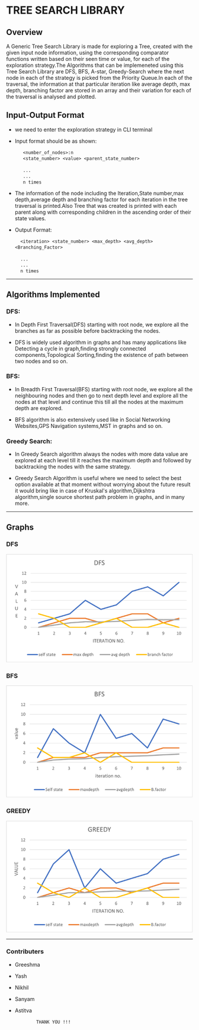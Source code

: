 # TREE SEARCH LIBRARY

## Overview

A Generic Tree Search Library is made for exploring a Tree, created with the given input node information, using the corresponding comparator functions written based on their seen time or value, for each of the exploration strategy.The Algorithms that can be implemeneted using this Tree Search Library are DFS, BFS, A-star, Greedy-Search where the next node in each of the strategy is picked from the Priority Queue.In each of the traversal, the information at that particular iteration like average depth, max depth, branching factor are stored in an array and their variation for each of the traversal is analysed and plotted.


## Input-Output Format
 
* we need to enter the exploration strategy in CLI terminal 

* Input format should be as shown:

         <number_of_nodes>:n
         <state_number> <value> <parent_state_number>
         
         ...
         ...
         n times

* The information of the node including the Iteration,State number,max depth,average depth and branching factor for each iteration in the tree traversal is printed.Also Tree that was created is printed with each parent along with corresponding children in the ascending order of their state values.
* Output Format:
     
        <iteration> <state_number> <max_depth> <avg_depth> <Branching_Factor>

        ...
        ...
        n times

- - - - 

## Algorithms Implemented

### DFS:

* In Depth First Traversal(DFS) starting with root node, we explore all the branches as far as possible before backtracking the nodes.

* DFS is widely used algorithm in graphs and has many applications like Detecting a cycle in graph,finding strongly connected components,Topological Sorting,finding the existence of path between two nodes and so on.

 
### BFS:

* In Breadth First Traversal(BFS) starting with root node, we explore all the neighbouring nodes and then go to next depth level and explore all the nodes at that level and continue this till all the nodes at the maximum depth are explored.

* BFS algorithm is also extensively used like in Social Networking Websites,GPS Navigation systems,MST in graphs and so on.

### Greedy Search:

* In Greedy Search algorithm always the nodes with more data value are explored at each level till it reaches the maximum depth and followed by backtracking the nodes with the same strategy.

* Greedy Search Algorithm is useful where we need to select the best option available at that moment without worrying about the future result it would bring like in case of Kruskal's algorithm,Dijkshtra algorithm,single source shortest path problem in graphs, and in many more.

- - - - 

## Graphs
### DFS
![DFS](graphs/dfs.png)
### BFS
![BFS](graphs/bfs.png)
### GREEDY
![GREEDY](graphs/greedy.png)

- - - - 

### Contributers

* Greeshma  
* Yash
* Nikhil 
* Sanyam
* Astitva 

              THANK YOU !!!
